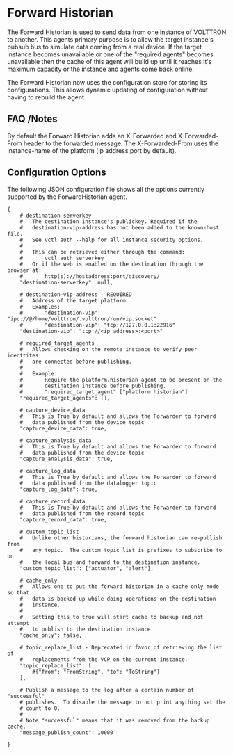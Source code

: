 # Forward Historian


The Forward Historian is used to send data from one instance of VOLTTRON
to another. This agents primary purpose is to allow the target
instance\'s pubsub bus to simulate data coming from a real device. If
the target instance becomes unavailable or one of the \"required
agents\" becomes unavailable then the cache of this agent will build up
until it reaches it\'s maximum capacity or the instance and agents come
back online.

The Forward Historian now uses the configuration store for storing its
configurations. This allows dynamic updating of configuration without
having to rebuild the agent.

## FAQ /Notes

By default the Forward Historian adds an X-Forwarded and
X-Forwarded-From header to the forwarded message. The X-Forwarded-From
uses the instance-name of the platform (ip address:port by default).

## Configuration Options

The following JSON configuration file shows all the options currently
supported by the ForwardHistorian agent.

``` {.python}
{
    # destination-serverkey
    #   The destination instance's publickey. Required if the
    #   destination-vip-address has not been added to the known-host file.
    #   See vctl auth --help for all instance security options.
    #
    #   This can be retrieved either through the command:
    #       vctl auth serverkey
    #   Or if the web is enabled on the destination through the browser at:
    #       http(s)://hostaddress:port/discovery/
    "destination-serverkey": null,

    # destination-vip-address - REQUIRED
    #   Address of the target platform.
    #   Examples:
    #       "destination-vip": "ipc://@/home/volttron/.volttron/run/vip.socket"
    #       "destination-vip": "tcp://127.0.0.1:22916"
    "destination-vip": "tcp://<ip address>:<port>"

    # required_target_agents
    #   Allows checking on the remote instance to verify peer identtites
    #   are connected before publishing.
    #
    #   Example:
    #       Require the platform.historian agent to be present on the
    #       destination instance before publishing.
    #       "required_target_agent" ["platform.historian"]
    "required_target_agents": [],

    # capture_device_data
    #   This is True by default and allows the Forwarder to forward
    #   data published from the device topic
    "capture_device_data": true,

    # capture_analysis_data
    #   This is True by default and allows the Forwarder to forward
    #   data published from the device topic
    "capture_analysis_data": true,

    # capture_log_data
    #   This is True by default and allows the Forwarder to forward
    #   data published from the datalogger topic
    "capture_log_data": true,

    # capture_record_data
    #   This is True by default and allows the Forwarder to forward
    #   data published from the record topic
    "capture_record_data": true,

    # custom_topic_list
    #   Unlike other historians, the forward historian can re-publish from
    #   any topic.  The custom_topic_list is prefixes to subscribe to on
    #   the local bus and forward to the destination instance.
    "custom_topic_list": ["actuator", "alert"],

    # cache_only
    #   Allows one to put the forward historian in a cache only mode so that
    #   data is backed up while doing operations on the destination
    #   instance.
    #
    #   Setting this to true will start cache to backup and not attempt
    #   to publish to the destination instance.
    "cache_only": false,

    # topic_replace_list - Deprecated in favor of retrieving the list of
    #   replacements from the VCP on the current instance.
    "topic_replace_list": [
        #{"from": "FromString", "to": "ToString"}
    ],

    # Publish a message to the log after a certain number of "successful"
    # publishes.  To disable the message to not print anything set the
    # count to 0.
    #
    # Note "successful" means that it was removed from the backup cache.
    "message_publish_count": 10000

}
```
